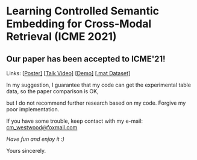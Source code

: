 # Learning Controlled Semantic Embedding for Cross-Modal Retrieval (ICME 2021)

## Our paper has been accepted to ICME'21!

Links: [[Poster\]](https://cm_westwood.gitee.io/winter_training_2021/%E7%AC%AC11%E5%91%A8/CSE_poster.pdf) [[Talk Video\]](https://cm_westwood.gitee.io/winter_training_2021/%E7%AC%AC11%E5%91%A8/CSE_%E4%BA%A4%E4%BB%98%E8%A7%86%E9%A2%91.avi) [[Demo\]](https://drive.google.com/drive/folders/16bVKUyWqNXOZIpH4AtRi8B_3akjbJyfF?usp=sharing) [[.mat Dataset\]](https://drive.google.com/drive/folders/1jbVH7v0GuqvxGBi14cTavf_th1HntDus?usp=sharing)

In my suggestion, I guarantee that my code can get the experimental table data, so the paper comparison is OK,

but I do not recommend further research based on my code. Forgive my poor implementation.



If you have some trouble, keep contact with my e-mail: cm_westwood@foxmail.com



*Have fun and enjoy it :)*



Yours sincerely.



